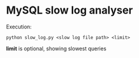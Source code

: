 # MySQL slow log analyser

Execution:

```
python slow_log.py <slow log file path> <limit>
```

**limit** is optional, showing slowest queries
